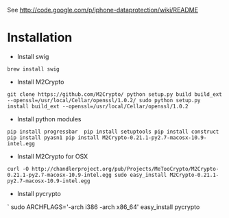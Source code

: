 See http://code.google.com/p/iphone-dataprotection/wiki/README

# Installation

- Install swig

`
brew install swig
`

- Install M2Crypto

`
git clone https://github.com/M2Crypto/
python setup.py build build_ext --openssl=/usr/local/Cellar/openssl/1.0.2/
sudo python setup.py install build_ext --openssl=/usr/local/Cellar/openssl/1.0.2
`

- Install python modules

`
pip install progressbar 
pip install setuptools
pip install construct
pip install pyasn1
pip install M2Crypto-0.21.1-py2.7-macosx-10.9-intel.egg
`
- Install M2Crypto for OSX

`
curl -O http://chandlerproject.org/pub/Projects/MeTooCrypto/M2Crypto-0.21.1-py2.7-macosx-10.9-intel.egg
sudo easy_install M2Crypto-0.21.1-py2.7-macosx-10.9-intel.egg
`

- Install pycrypto

`
sudo ARCHFLAGS='-arch i386 -arch x86_64' easy_install pycrypto
